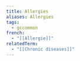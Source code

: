 ```yaml
---
title: Allergies
aliases: Allergies
tags:
  - gccommon
french:
  - "[[Allergie]]"
relatedTerm:
  - "[[Chronic diseases]]"
---
```

